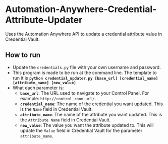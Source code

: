 # Automation-Anywhere-Credential-Attribute-Updater
Uses the Automation Anywhere API to update a credential attribute value in Credential Vault.

## How to run
- Update the `credentials.py` file with your own username and password.
- This program is made to be run at the command line. The template to run it is **`python credential_updater.py [base_url] [credential_name] [attribute_name] [new_value]`**
- What each parameter is:
  - **`base_url`**: The URL used to navigate to your Control Panel. For example: `http://control_room_url/`.
  - **`credential_name`**: The name of the credential you want updated. This is the `Name` field in Credential Vault.
  - **`attribute_name`**: The name of the attribute you want updated. This is the `Attribute Name` field in Credential Vault.
  - **`new_value`**: The value you want the attribute updated to. This will update the `Value` field in Credential Vault for the parameter `attribute_name`.
